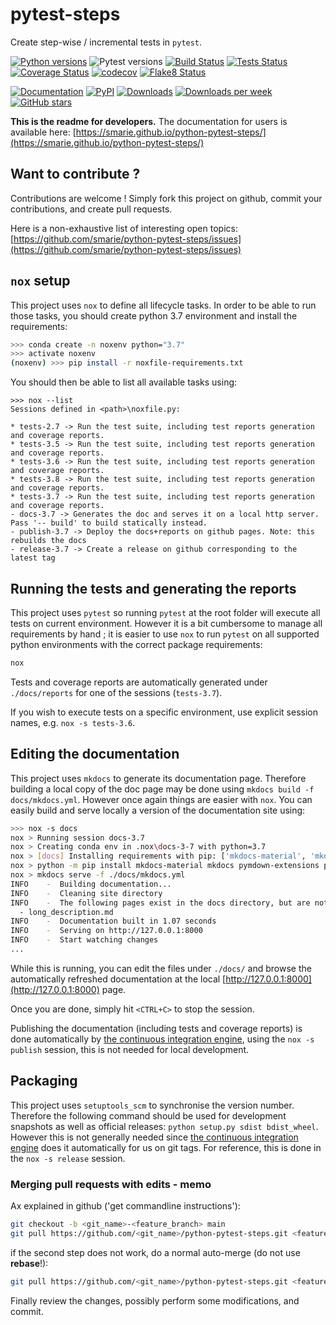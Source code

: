 # pytest-steps

Create step-wise / incremental tests in `pytest`.

[![Python versions](https://img.shields.io/pypi/pyversions/pytest-steps.svg)](https://pypi.python.org/pypi/pytest-steps/) ![Pytest versions](https://img.shields.io/badge/pytest-2%20%7C%203%20%7C%204%20%7C%205%20%7C%206-blue) [![Build Status](https://github.com/smarie/python-pytest-steps/actions/workflows/base.yml/badge.svg)](https://github.com/smarie/python-pytest-steps/actions/workflows/base.yml) [![Tests Status](https://smarie.github.io/python-pytest-steps/reports/junit/junit-badge.svg?dummy=8484744)](https://smarie.github.io/python-pytest-steps/reports/junit/report.html) [![Coverage Status](https://smarie.github.io/python-pytest-steps/reports/coverage/coverage-badge.svg?dummy=8484744)](https://smarie.github.io/python-pytest-steps/reports/coverage/index.html) [![codecov](https://codecov.io/gh/smarie/python-pytest-steps/branch/main/graph/badge.svg)](https://codecov.io/gh/smarie/python-pytest-steps) [![Flake8 Status](https://smarie.github.io/python-pytest-steps/reports/flake8/flake8-badge.svg?dummy=8484744)](https://smarie.github.io/python-pytest-steps/reports/flake8/index.html)

[![Documentation](https://img.shields.io/badge/doc-latest-blue.svg)](https://smarie.github.io/python-pytest-steps/) [![PyPI](https://img.shields.io/pypi/v/pytest-steps.svg)](https://pypi.python.org/pypi/pytest-steps/) [![Downloads](https://pepy.tech/badge/pytest-steps)](https://pepy.tech/project/pytest-steps) [![Downloads per week](https://pepy.tech/badge/pytest-steps/week)](https://pepy.tech/project/pytest-steps) [![GitHub stars](https://img.shields.io/github/stars/smarie/python-pytest-steps.svg)](https://github.com/smarie/python-pytest-steps/stargazers)

**This is the readme for developers.** The documentation for users is available here: [https://smarie.github.io/python-pytest-steps/](https://smarie.github.io/python-pytest-steps/)

## Want to contribute ?

Contributions are welcome ! Simply fork this project on github, commit your contributions, and create pull requests.

Here is a non-exhaustive list of interesting open topics: [https://github.com/smarie/python-pytest-steps/issues](https://github.com/smarie/python-pytest-steps/issues)


## `nox` setup

This project uses `nox` to define all lifecycle tasks. In order to be able to run those tasks, you should create python 3.7 environment and install the requirements:

```bash
>>> conda create -n noxenv python="3.7"
>>> activate noxenv
(noxenv) >>> pip install -r noxfile-requirements.txt
```

You should then be able to list all available tasks using:

```
>>> nox --list
Sessions defined in <path>\noxfile.py:

* tests-2.7 -> Run the test suite, including test reports generation and coverage reports.
* tests-3.5 -> Run the test suite, including test reports generation and coverage reports.
* tests-3.6 -> Run the test suite, including test reports generation and coverage reports.
* tests-3.8 -> Run the test suite, including test reports generation and coverage reports.
* tests-3.7 -> Run the test suite, including test reports generation and coverage reports.
- docs-3.7 -> Generates the doc and serves it on a local http server. Pass '-- build' to build statically instead.
- publish-3.7 -> Deploy the docs+reports on github pages. Note: this rebuilds the docs
- release-3.7 -> Create a release on github corresponding to the latest tag
```

## Running the tests and generating the reports

This project uses `pytest` so running `pytest` at the root folder will execute all tests on current environment. However it is a bit cumbersome to manage all requirements by hand ; it is easier to use `nox` to run `pytest` on all supported python environments with the correct package requirements:

```bash
nox
```

Tests and coverage reports are automatically generated under `./docs/reports` for one of the sessions (`tests-3.7`). 

If you wish to execute tests on a specific environment, use explicit session names, e.g. `nox -s tests-3.6`.


## Editing the documentation

This project uses `mkdocs` to generate its documentation page. Therefore building a local copy of the doc page may be done using `mkdocs build -f docs/mkdocs.yml`. However once again things are easier with `nox`. You can easily build and serve locally a version of the documentation site using:

```bash
>>> nox -s docs
nox > Running session docs-3.7
nox > Creating conda env in .nox\docs-3-7 with python=3.7
nox > [docs] Installing requirements with pip: ['mkdocs-material', 'mkdocs', 'pymdown-extensions', 'pygments']
nox > python -m pip install mkdocs-material mkdocs pymdown-extensions pygments
nox > mkdocs serve -f ./docs/mkdocs.yml
INFO    -  Building documentation...
INFO    -  Cleaning site directory
INFO    -  The following pages exist in the docs directory, but are not included in the "nav" configuration:
  - long_description.md
INFO    -  Documentation built in 1.07 seconds
INFO    -  Serving on http://127.0.0.1:8000
INFO    -  Start watching changes
...
```

While this is running, you can edit the files under `./docs/` and browse the automatically refreshed documentation at the local [http://127.0.0.1:8000](http://127.0.0.1:8000) page.

Once you are done, simply hit `<CTRL+C>` to stop the session.

Publishing the documentation (including tests and coverage reports) is done automatically by [the continuous integration engine](https://github.com/smarie/python-pytest-steps/actions), using the `nox -s publish` session, this is not needed for local development.

## Packaging

This project uses `setuptools_scm` to synchronise the version number. Therefore the following command should be used for development snapshots as well as official releases: `python setup.py sdist bdist_wheel`. However this is not generally needed since [the continuous integration engine](https://github.com/smarie/python-pytest-steps/actions) does it automatically for us on git tags. For reference, this is done in the `nox -s release` session.

### Merging pull requests with edits - memo

Ax explained in github ('get commandline instructions'):

```bash
git checkout -b <git_name>-<feature_branch> main
git pull https://github.com/<git_name>/python-pytest-steps.git <feature_branch> --no-commit --ff-only
```

if the second step does not work, do a normal auto-merge (do not use **rebase**!):

```bash
git pull https://github.com/<git_name>/python-pytest-steps.git <feature_branch> --no-commit
```

Finally review the changes, possibly perform some modifications, and commit.
